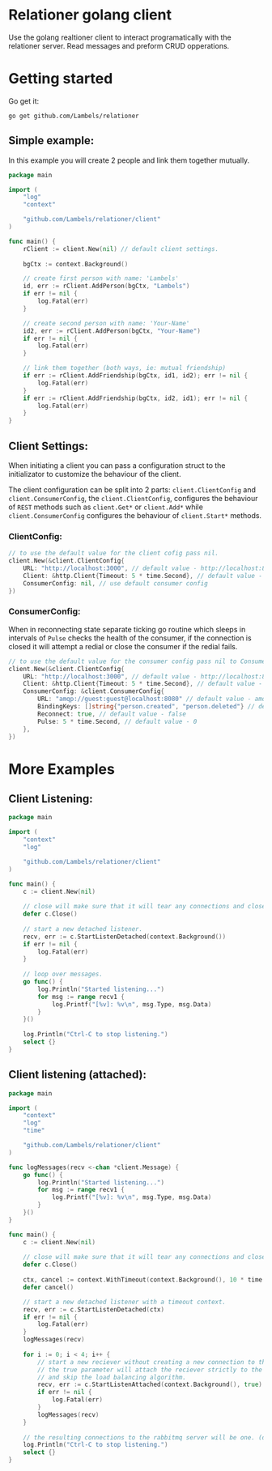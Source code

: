 # Relationer golang client
Use the golang realtioner client to interact programatically with the relationer server. Read messages and preform CRUD opperations.

# Getting started

Go get it:
```
go get github.com/Lambels/relationer
```

## Simple example:
In this example you will create 2 people and link them together mutually.
```go
package main

import (
    "log"
    "context"

    "github.com/Lambels/relationer/client"
)

func main() {
    rClient := client.New(nil) // default client settings.
    
    bgCtx := context.Background()

    // create first person with name: 'Lambels'
    id, err := rClient.AddPerson(bgCtx, "Lambels")
    if err != nil {
        log.Fatal(err)
    }

    // create second person with name: 'Your-Name'
    id2, err := rClient.AddPerson(bgCtx, "Your-Name")
    if err != nil {
        log.Fatal(err)
    }

    // link them together (both ways, ie: mutual friendship)
    if err := rClient.AddFriendship(bgCtx, id1, id2); err != nil {
        log.Fatal(err)
    }
    if err := rClient.AddFriendship(bgCtx, id2, id1); err != nil {
        log.Fatal(err)
    }
}
```

## Client Settings:
When initiating a client you can pass a configuration struct to the initializator to customize the behaviour of the client.

The client configuration can be split into 2 parts: `client.ClientConfig` and `client.ConsumerConfig`, the `client.ClientConfig`, configures the behaviour of `REST` methods such as `client.Get*` or `client.Add*` while `client.ConsumerConfig` configures the behaviour of `client.Start*` methods.

### ClientConfig:
```go
// to use the default value for the client cofig pass nil.
client.New(&client.ClientConfig{
    URL: "http://localhost:3000", // default value - http://localhost:8080
    Client: &http.Client{Timeout: 5 * time.Second}, // default value - http.DefaultClient
    ConsumerConfig: nil, // use default consumer config
})
```

### ConsumerConfig:
When in reconnecting state separate ticking go routine which sleeps in intervals of `Pulse` checks the health of the consumer, if the connection is closed it will attempt a redial or close the consumer if the redial fails.
```go
// to use the default value for the consumer config pass nil to ConsumerConfig.
client.New(&client.ClientConfig{
    URL: "http://localhost:3000", // default value - http://localhost:8080
    Client: &http.Client{Timeout: 5 * time.Second}, // default value - http.DefaultClient
    ConsumerConfig: &client.ConsumerConfig{
        URL: "amqp://guest:guest@localhost:8080" // default value - amqp://guest:guest@localhost:5672
        BindingKeys: []string{"person.created", "person.deleted"} // default value - "#" (all messages)
        Reconnect: true, // default value - false
        Pulse: 5 * time.Second, // default value - 0
    },
})
```

# More Examples

## Client Listening:
```go
package main

import (
	"context"
	"log"

	"github.com/Lambels/relationer/client"
)

func main() {
	c := client.New(nil)
    
    // close will make sure that it will tear any connections and close any consumers left behind.
	defer c.Close()
    
    // start a new detached listener.
	recv, err := c.StartListenDetached(context.Background())
	if err != nil {
		log.Fatal(err)
	}
    
    // loop over messages.
	go func() { 
        log.Println("Started listening...")
		for msg := range recv1 {
			log.Printf("[%v]: %v\n", msg.Type, msg.Data)
		}
	}()
    
    log.Println("Ctrl-C to stop listening.")
	select {}
}
```

## Client listening (attached):
```go
package main

import (
	"context"
	"log"
	"time"

	"github.com/Lambels/relationer/client"
)

func logMessages(recv <-chan *client.Message) {
    go func() {
        log.Println("Started listening...")
		for msg := range recv1 {
			log.Printf("[%v]: %v\n", msg.Type, msg.Data)
		}
    }()
}

func main() {
	c := client.New(nil)
    
    // close will make sure that it will tear any connections and close any consumers left behind.
	defer c.Close()
    
    ctx, cancel := context.WithTimeout(context.Background(), 10 * time.Second)
    defer cancel()

    // start a new detached listener with a timeout context.
	recv, err := c.StartListenDetached(ctx)
	if err != nil {
		log.Fatal(err)
	}
    logMessages(recv)
    
    for i := 0; i < 4; i++ {    
        // start a new reciever without creating a new connection to the rabbitmq server.
        // the true parameter will attach the reciever strictly to the last connection added
        // and skip the load balancing algorithm.
        recv, err := c.StartListenAttached(context.Background(), true)
	    if err != nil {
		    log.Fatal(err)
	    }
        logMessages(recv)
    }
        
    // the resulting connections to the rabbitmq server will be one. (detached listener)
    log.Println("Ctrl-C to stop listening.")
	select {}
}
```